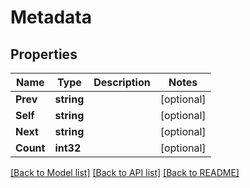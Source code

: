 # Metadata

## Properties

Name | Type | Description | Notes
------------ | ------------- | ------------- | -------------
**Prev** | **string** |  |[optional] 
**Self** | **string** |  |[optional] 
**Next** | **string** |  |[optional] 
**Count** | **int32** |  |[optional] 

[[Back to Model list]](../README.md#documentation-for-models) [[Back to API list]](../README.md#documentation-for-api-endpoints) [[Back to README]](../README.md)


